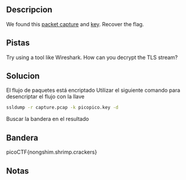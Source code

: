 ## Descripcion
We found this [packet capture](https://jupiter.challenges.picoctf.org/static/0c84d3636dd088d9fe4efd5d0d869a06/capture.pcap) and [key](https://jupiter.challenges.picoctf.org/static/0c84d3636dd088d9fe4efd5d0d869a06/picopico.key). Recover the flag.

## Pistas
Try using a tool like Wireshark.
How can you decrypt the TLS stream?

## Solucion
El flujo de paquetes está encriptado
Utilizar el siguiente comando para desencriptar el flujo con la llave
```bash
ssldump -r capture.pcap -k picopico.key -d
```
Buscar la bandera en el resultado

## Bandera
picoCTF{nongshim.shrimp.crackers}

## Notas



